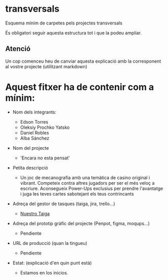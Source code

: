# transversals
Esquema mínim de carpetes pels projectes transversals

És obligatori seguir aquesta estructura tot i que la podeu ampliar.

## Atenció
Un cop comenceu heu de canviar aquesta explicació amb la corresponent al vostre projecte (utilitzant markdown)

# Aquest fitxer ha de contenir com a mínim:
 * Nom dels integrants:
    * Edson Torres
    * Oleksiy Prochko Yatsko
    * Daniel Robles
    * Alba Sánchez
      
 * Nom del projecte
   * 'Encara no esta pensat'
     
 * Petita descripció
   * Un joc de mecanografia amb una temàtica de casino original i vibrant. Competeix contra altres jugadors per ser el més veloç a escriure. Aconsegueix Power-Ups exclusius per prendre l'avantatge i juga les teves cartes sabotejant els teus contrincants
     
 * Adreça del gestor de tasques (taiga, jira, trello...)
    * [Nuestro Taiga](https://tree.taiga.io/project/danirobles03-type-racer-royale-grup-2/timeline)
   
 * Adreça del prototip gràfic del projecte (Penpot, figma, moqups...)
   * Pendiente
     
 * URL de producció (quan la tingueu)
   * Pendiente
     
 * Estat: (explicació d'en quin punt està)
   * Estamos en los inicios. 
